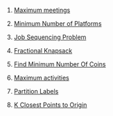 1) [Maximum meetings](https://www.codingninjas.com/codestudio/problems/1062658?topList=striver-sde-sheet-problems&utm_source=striver&utm_medium=website)

2) [Minimum Number of Platforms ](https://www.codingninjas.com/codestudio/problems/799400?topList=striver-sde-sheet-problems&utm_source=striver&utm_medium=website&leftPanelTab=0)

3) [Job Sequencing Problem](https://www.codingninjas.com/codestudio/problems/job-sequencing-problem_1169460?topList=striver-sde-sheet-problems&utm_source=striver&utm_medium=website&leftPanelTab=0)

4) [Fractional Knapsack ](https://www.codingninjas.com/codestudio/problems/975286?topList=striver-sde-sheet-problems&utm_source=striver&utm_medium=website&leftPanelTab=0)

5) [Find Minimum Number Of Coins](https://www.codingninjas.com/codestudio/problems/975277?topList=striver-sde-sheet-problems&utm_source=striver&utm_medium=website&leftPanelTab=0)

6) [Maximum activities](https://www.codingninjas.com/codestudio/problems/1062712?topList=striver-sde-sheet-problems&utm_source=striver&utm_medium=website&leftPanelTab=0)
7) [Partition Labels](https://leetcode.com/problems/partition-labels/)
8) [K Closest Points to Origin](https://leetcode.com/problems/k-closest-points-to-origin/)

